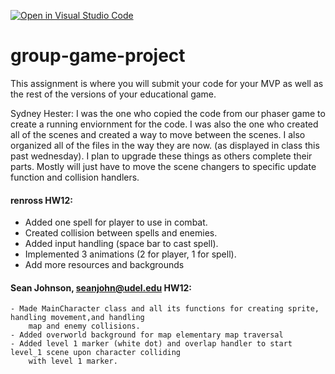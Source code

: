 [![Open in Visual Studio Code](https://classroom.github.com/assets/open-in-vscode-c66648af7eb3fe8bc4f294546bfd86ef473780cde1dea487d3c4ff354943c9ae.svg)](https://classroom.github.com/online_ide?assignment_repo_id=10536767&assignment_repo_type=AssignmentRepo)
# group-game-project

This assignment is where you will submit your code for your MVP as well as the rest of the versions of your educational game.

Sydney Hester: I was the one who copied the code from our phaser game to create a running enviornment for the code. I was also the one
who created all of the scenes and created a way to move between the scenes. I also organized all of the files in the way they are now. (as
displayed in class this past wednesday). I plan to upgrade these things as others complete their parts. Mostly will just have to move the
scene changers to specific update function and collision handlers. 

#### renross HW12: 
- Added one spell for player to use in combat. 
- Created collision between spells and enemies. 
- Added input handling (space bar to cast spell). 
- Implemented 3 animations (2 for player, 1 for spell).
- Add more resources and backgrounds
#### Sean Johnson, seanjohn@udel.edu HW12:
    - Made MainCharacter class and all its functions for creating sprite, handling movement,and handling
        map and enemy collisions. 
    - Added overworld background for map elementary map traversal
    - Added level 1 marker (white dot) and overlap handler to start level_1 scene upon character colliding
        with level 1 marker. 